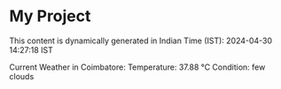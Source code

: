 # My Project

This content is dynamically generated in Indian Time (IST): 2024-04-30 14:27:18 IST


Current Weather in Coimbatore:
Temperature: 37.88 °C
Condition: few clouds
